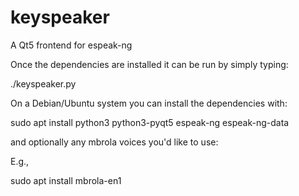 # keyspeaker
A Qt5 frontend for espeak-ng

Once the dependencies are installed it can be run by simply typing:

./keyspeaker.py

On a Debian/Ubuntu system you can install the dependencies with:

sudo apt install python3 python3-pyqt5 espeak-ng espeak-ng-data 

and optionally any mbrola voices you'd like to use:

E.g.,

sudo apt install mbrola-en1
